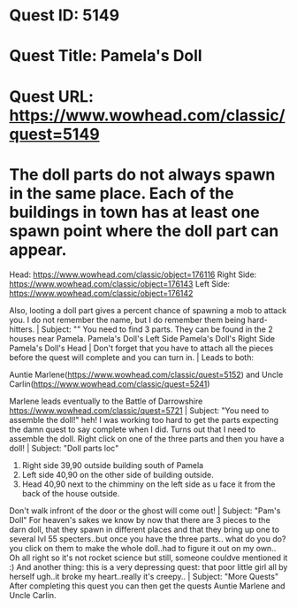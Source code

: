 # Quest ID: 5149
# Quest Title: Pamela's Doll
# Quest URL: https://www.wowhead.com/classic/quest=5149
# The doll parts do not always spawn in the same place. Each of the buildings in town has at least one spawn point where the doll part can appear.

Head: https://www.wowhead.com/classic/object=176116
Right Side: https://www.wowhead.com/classic/object=176143
Left Side: https://www.wowhead.com/classic/object=176142

Also, looting a doll part gives a percent chance of spawning a mob to attack you. I do not remember the name, but I do remember them being hard-hitters. | Subject: "<Blank>"
You need to find 3 parts. They can be found in the 2 houses near Pamela.
Pamela's Doll's Left Side
Pamela's Doll's Right Side
Pamela's Doll's Head | Don't forget that you have to attach all the pieces before the quest will complete and you can turn in. | Leads to both:

Auntie Marlene(https://www.wowhead.com/classic/quest=5152)
and
Uncle Carlin(https://www.wowhead.com/classic/quest=5241)

Marlene leads eventually to the Battle of Darrowshire
https://www.wowhead.com/classic/quest=5721 | Subject: "You need to assemble the doll!"
heh! I was working too hard to get the parts expecting the damn quest to say complete when I did. Turns out that I need to assemble the doll. Right click on one of the three parts and then you have a doll! | Subject: "Doll parts loc"
1. Right side 39,90 outside building south of Pamela
2. Left side 40,90 on the other side of building outside.
3. Head 40,90 next to the chimminy on the left side as u face it from the back of the house outside.

Don't walk infront of the door or the ghost will come out! | Subject: "Pam's Doll"
For heaven's sakes we know by now that there are 3 pieces to the darn doll, that they spawn in different places and that they bring up one to several lvl 55 specters..but once you have the three parts.. what do you do? you click on them to make the whole doll..had to figure it out on my own..
Oh all right so it's not rocket science but still, someone couldve mentioned it :)
And another thing: this is a very depressing quest: that poor little girl all by herself ugh..it broke my heart..really it's creepy.. | Subject: "More Quests"
After completing this quest you can then get the quests Auntie Marlene and Uncle Carlin.